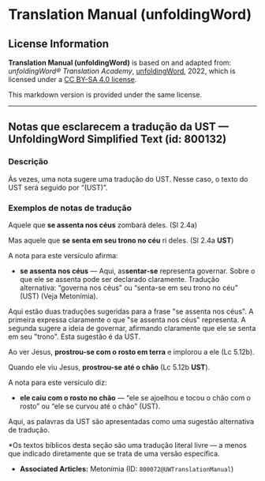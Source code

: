 # Translation Manual (unfoldingWord)

## License Information

**Translation Manual (unfoldingWord)** is based on and adapted from: _unfoldingWord® Translation Academy_, [unfoldingWord](https://unfoldingword.org/utw), 2022, which is licensed under a [CC BY-SA 4.0 license](https://creativecommons.org/licenses/by-sa/4.0/legalcode.en).

This markdown version is provided under the same license.



--------------------------------

## Notas que esclarecem a tradução da UST — UnfoldingWord Simplified Text (id: 800132)

### Descrição

Às vezes, uma nota sugere uma tradução do UST. Nesse caso, o texto do UST será seguido por “(UST)”.

### Exemplos de notas de tradução

Aquele que **se assenta nos céus** zombará deles. (Sl 2\.4a)

Mas aquele que **se senta em seu trono no céu** ri deles. (Sl 2\.4a **UST**)

A nota para este versículo afirma:

* **se assenta nos céus** — Aqui, as**sentar\-se** representa governar. Sobre o que ele se assenta pode ser declarado claramente. Tradução alternativa: “governa nos céus” ou “senta\-se em seu trono no céu” (UST) (Veja Metonímia).

Aqui estão duas traduções sugeridas para a frase "se assenta nos céus". A primeira expressa claramente o que "se assenta nos céus" representa. A segunda sugere a ideia de governar, afirmando claramente que ele se senta em seu "trono". Esta sugestão é da UST.

Ao ver Jesus, **prostrou\-se com o rosto em terra** e implorou a ele (Lc 5\.12b).

Quando ele viu Jesus, **prostrou\-se até o chão** (Lc 5\.12b **UST**).

A nota para este versículo diz:

* **ele caiu com o rosto no chão** — “ele se ajoelhou e tocou o chão com o rosto” ou “ele se curvou até o chão” (UST).

Aqui, as palavras da UST são apresentadas como uma sugestão alternativa de tradução.

\*Os textos bíblicos desta seção são uma tradução literal livre — a menos que indicado diretamente que se trata de uma versão específica.

* **Associated Articles:** Metonímia (ID: `800072@UWTranslationManual`)

